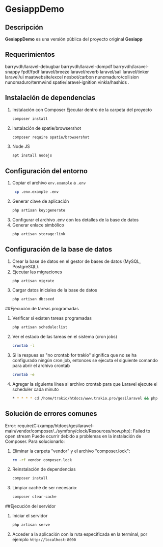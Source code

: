 # GesiappDemo

## Descripción

**GesiappDemo** es una versión pública del proyecto original **Gesiapp**

## Requerimientos
   barryvdh/laravel-debugbar
   barryvdh/laravel-dompdf
   barryvdh/laravel-snappy
   fpdf/fpdf
   laravel/breeze
   laravel/reverb
   laravel/sail
   laravel/tinker
   laravel/ui
   maatwebsite/excel
   nesbot/carbon
   nunomaduro/collision
   nunomaduro/termwind
   spatie/laravel-ignition
   vinkla/hashids .

## Instalación de dependencias
1. Instalación con Composer
   Ejecutar dentro de la carpeta del proyecto
   ```bash
   composer install

2. instalación de spatie/browsershot
   ```bash
   composer require spatie/browsershot

3. Node JS
   ```bash
   apt install nodejs

## Configuración del entorno
1. Copiar el archivo `env.example` a `.env`
   ```bash
    cp .env.example .env

3. Generar clave de aplicación
   ```bash
   php artisan key:generate

4. Configurar el archivo .env con los detalles de la base de datos
5. Generar enlace simbólico
   ```bash
   php artisan storage:link

## Configuración de la base de datos
1. Crear la base de datos en el gestor de bases de datos (MySQL, PostgreSQL).
2. Ejecutar las migraciones
   ```bash
   php artisan migrate
3. Cargar datos iniciales de la base de datos
   ```bash
   php artisan db:seed

##Ejecución de tareas programadas
1. Verificar si existen tareas programadas
   ```bash
   php artisan schedule:list

2. Ver el estado de las tareas en el sistema (cron jobs)
   ```bash
   crontab -l

3. Si la respues es "no crontab for trakio" significa que no se ha configurado ningún cron job, entonces se ejecuta el siguiente comando para abrir el archivo crontab
   ```bash
   crontab -e

4. Agregar la siguiente línea al archivo crontab para que Laravel ejecute el scheduler cada minuto
   ```bash
   * * * * * cd /home/trakio/htdocs/www.trakio.pro/gesilaravel && php artisan schedule:run >> /dev/null 2>&
   
## Solución de errores comunes
Error: require(C:/xampp/htdocs/gesilaravel-main/vendor/composer/../symfony/clock/Resources/now.php): Failed to open stream
Puede ocurrir debido a problemas en la instalación de Composer. Para solucionarlo:
1. Eliminar la carpeta "vendor" y el archivo "composer.lock":
   ```bash
   rm -rf vendor composer.lock

2. Reinstalación de dependencias
   ```bash
   composer install

3. Limpiar caché de ser necesario:
   ```bash
   composer clear-cache

##Ejecución del servidor
1. Iniciar el servidor
    ```bash
    php artisan serve
    
2. Acceder a la aplicación con la ruta especificada en la terminal, por ejemplo `http://localhost:8000`

